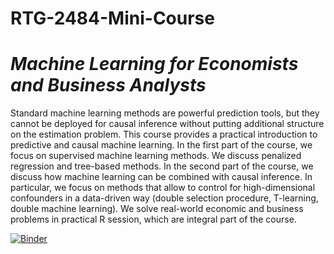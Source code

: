 # RTG-2484-Mini-Course

# *Machine Learning for Economists and Business Analysts*

Standard machine learning methods are powerful prediction tools, but they cannot be deployed for causal inference without putting additional structure on the estimation problem. This course provides a practical introduction to predictive and causal machine learning. In the first part of the course, we focus on supervised machine learning methods. We discuss penalized regression and tree-based methods. In the second part of the course, we discuss how machine learning can be combined with causal inference. In particular, we focus on methods that allow to control for high-dimensional confounders in a data-driven way (double selection procedure, T-learning, double machine learning). We solve real-world  economic and business problems in practical R session, which are integral part of the course.    

[![Binder](https://mybinder.org/badge_logo.svg)](https://mybinder.org/v2/gh/AStrittmatter/RTG-2484-Mini-Course/HEAD)
